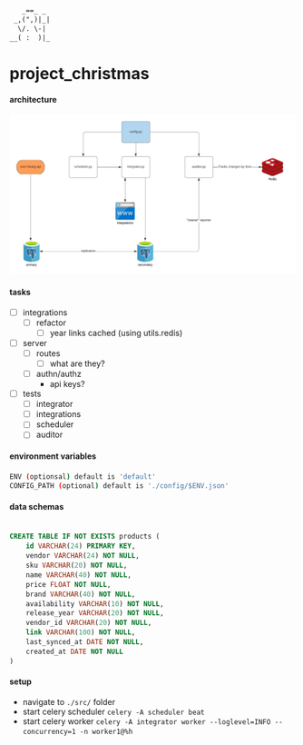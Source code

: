        _==_ _
     _,(",)|_|
      \/. \-|
    __( :  )|_

# project_christmas

#### architecture

![architecture](./images/architecture.png?raw=true "High-Level Architecture")

#### tasks
- [ ] integrations
    - [ ] refactor
        - [ ] year links cached (using utils.redis)
- [ ] server
    - [ ] routes
        - [ ] what are they?
    - [ ] authn/authz
        - api keys?
- [ ] tests
    - [ ] integrator
    - [ ] integrations
    - [ ] scheduler
    - [ ] auditor

#### environment variables
```bash
ENV (optionsal) default is 'default'
CONFIG_PATH (optional) default is './config/$ENV.json'
```

#### data schemas
```sql

CREATE TABLE IF NOT EXISTS products (
    id VARCHAR(24) PRIMARY KEY,
    vendor VARCHAR(24) NOT NULL,
    sku VARCHAR(20) NOT NULL,
    name VARCHAR(40) NOT NULL,
    price FLOAT NOT NULL,
    brand VARCHAR(40) NOT NULL,
    availability VARCHAR(10) NOT NULL,
    release_year VARCHAR(20) NOT NULL,
    vendor_id VARCHAR(20) NOT NULL,
    link VARCHAR(100) NOT NULL,
    last_synced_at DATE NOT NULL,
    created_at DATE NOT NULL
)

```

#### setup
- navigate to `./src/` folder
- start celery scheduler `celery -A scheduler beat`
- start celery worker `celery -A integrator worker --loglevel=INFO --concurrency=1 -n worker1@%h`